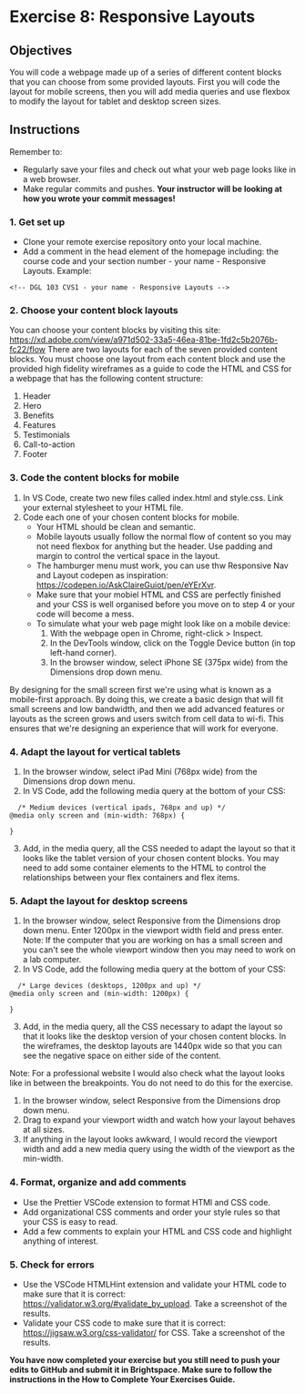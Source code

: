 # Exercise 8: Responsive Layouts

## Objectives
You will code a webpage made up of a series of different content blocks that you can choose from some provided layouts. First you will code the layout for mobile screens, then you will add media queries and use flexbox to modify the layout for tablet and desktop screen sizes.

## Instructions
Remember to:
* Regularly save your files and check out what your web page looks like in a web browser.
* Make regular commits and pushes. **Your instructor will be looking at how you wrote your commit messages!**
### 1. Get set up
* Clone your remote exercise repository onto your local machine.
* Add a comment in the head element of the homepage including: the course code and your section number - your name - Responsive Layouts. Example:
```
<!-- DGL 103 CVS1 - your name - Responsive Layouts -->
```
### 2. Choose your content block layouts
You can choose your content blocks by visiting this site: https://xd.adobe.com/view/a971d502-33a5-46ea-81be-1fd2c5b2076b-fc22/flow
There are two layouts for each of the seven provided content blocks. You must choose one layout from each content block and use the provided high fidelity wireframes as a guide to code the HTML and CSS for a webpage that has the following content structure:
1. Header
2. Hero
3. Benefits
4. Features
5. Testimonials
6. Call-to-action
7. Footer

### 3. Code the content blocks for mobile
1. In VS Code, create two new files called index.html and style.css. Link your external stylesheet to your HTML file. 
2. Code each one of your chosen content blocks for mobile. 
    * Your HTML should be clean and semantic. 
    * Mobile layouts usually follow the normal flow of content so you may not need flexbox for anything but the header. Use padding and margin to control the vertical space in the layout. 
    * The hamburger menu must work, you can use thw Responsive Nav and Layout codepen as inspiration: https://codepen.io/AskClaireGuiot/pen/eYErXvr. 
    * Make sure that your mobiel HTML and CSS are perfectly finished and your CSS is well organised before you move on to step 4 or your code will become a mess.
    * To simulate what your web page might look like on a mobile device: 
      1. With the webpage open in Chrome, right-click > Inspect. 
      2. In the DevTools window, click on the Toggle Device button (in top left-hand corner).
      3. In the browser window, select iPhone SE (375px wide) from the Dimensions drop down menu.

By designing for the small screen first we're using what is known as a mobile-first approach. By doing this, we create a basic design that will fit small screens and low bandwidth, and then we add advanced features or layouts as the screen grows and users switch from cell data to wi-fi. This ensures that we're designing an experience that will work for everyone. 

### 4. Adapt the layout for vertical tablets
1. In the browser window, select iPad Mini (768px wide) from the Dimensions drop down menu.
2. In VS Code, add the following media query at the bottom of your CSS:
```
  /* Medium devices (vertical ipads, 768px and up) */
@media only screen and (min-width: 768px) {

}
```
3. Add, in the media query, all the CSS needed to adapt the layout so that it looks like the tablet version of your chosen content blocks. You may need to add some container elements to the HTML to control the relationships between your flex containers and flex items.

### 5. Adapt the layout for desktop screens
1. In the browser window, select Responsive from the Dimensions drop down menu. Enter 1200px in the viewport width field and press enter. Note: If the computer that you are working on has a small screen and you can't see the whole viewport window then you may need to work on a lab computer.
2. In VS Code, add the following media query at the bottom of your CSS:
```
  /* Large devices (desktops, 1200px and up) */
@media only screen and (min-width: 1200px) {

}
```
3. Add, in the media query, all the CSS necessary to adapt the layout so that it looks like the desktop version of your chosen content blocks. In the wireframes, the desktop layouts are 1440px wide so that you can see the negative space on either side of the content.

Note: For a professional website I would also check what the layout looks like in between the breakpoints. You do not need to do this for the exercise.
  1. In the browser window, select Responsive from the Dimensions drop down menu.
  2. Drag to expand your viewport width and watch how your layout behaves at all sizes.
  3. If anything in the layout looks awkward, I would record the viewport width and add a new media query using the width of the viewport as the min-width.

### 4. Format, organize and add comments 
* Use the Prettier VSCode extension to format HTMl and CSS code.
* Add organizational CSS comments and order your style rules so that your CSS is easy to read.
* Add a few comments to explain your HTML and CSS code and highlight anything of interest.

### 5. Check for errors
* Use the VSCode HTMLHint extension and validate your HTML code to make sure that it is correct: https://validator.w3.org/#validate_by_upload. Take a screenshot of the results.
* Validate your CSS code to make sure that it is correct: https://jigsaw.w3.org/css-validator/ for CSS. Take a screenshot of the results.

**You have now completed your exercise but you still need to push your edits to GitHub and submit it in Brightspace. Make sure to follow the instructions in the How to Complete Your Exercises Guide.** 
